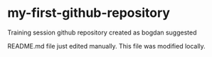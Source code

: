 # my-first-github-repository
Training session github repository created as bogdan suggested

README.md file just edited manually. This file was modified locally.

